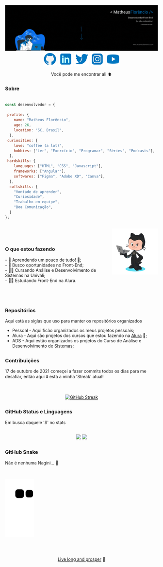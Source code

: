 <img src="https://raw.githubusercontent.com/1matheusflorencio/1matheusflorencio/main/README%20arquivos/GitHub%20Banner.gif">

<br>

<div align="center">
 <!-- Github -->
 <a href="https://github.com/1matheusflorencio" target="_blank"><img src="https://github.com/1matheusflorencio/1matheusflorencio/blob/main/README%20arquivos/icons8-github-48.png?raw=true"></a>
 <!-- LinkedIn -->
 <a href="https://www.linkedin.com/in/matheus-flor%C3%AAncio/" target="_blank"><img src="https://github.com/1matheusflorencio/1matheusflorencio/blob/main/README%20arquivos/icons8-linkedin-48.png?raw=true"></a>
 <!-- Twitter -->
 <a href="https://twitter.com/1matheusflorenc" target="_blank"><img src="https://github.com/1matheusflorencio/1matheusflorencio/blob/main/README%20arquivos/icons8-twitter-48.png?raw=true"></a>
 <!-- Instagram -->
 <a href="https://www.instagram.com/1matheusflorencio/" target="_blank"><img src="https://github.com/1matheusflorencio/1matheusflorencio/blob/main/README%20arquivos/icons8-instagram-48.png?raw=true"></a>
 <!-- Youtube -->
 <a href="https://www.youtube.com/channel/UCH1VWs-9V63VyGkrcSbtXIg" target="_blank"><img src="https://github.com/1matheusflorencio/1matheusflorencio/blob/main/README%20arquivos/icons8-youtube-48.png?raw=true"></a>
 <br>
 <p align="center">Você pode me encontrar ali ⬆️</p>
</div>

##

<h3>Sobre</h3>

```javascript

const desenvolvedor = {

 profile: {
    name: "Matheus Florêncio",
    age: 26,
    location: "SC, Brasil",
  },
 curiosities: {
    love: "coffee (a lot)",
    hobbies: ["Ler", "Exercício", "Programar", "Séries", "Podcasts"],
  },
 hardskills: {
    languages: ["HTML", "CSS", "Javascript"],
    frameworks: ["Angular"],
    softwares: ["Figma", "Adobe XD", "Canva"],
  },
  softskills: {
    "Vontade de aprender",
    "Curiosidade",
    "Trabalho em equipe",
    "Boa Comunicação",
  }
};

```

##

<img align="right" width="30%" src="https://github.com/1matheusflorencio/1matheusflorencio/blob/main/README%20arquivos/my-octocat-1635129778574.png?raw=true">
<br><br>
<h3>O que estou fazendo</h3>
- 🌱 Aprendendo um pouco de tudo! 🤣; <br>
- 🔭 Busco oportunidades no Front-End; <br>
- 👨‍🎓 Cursando Análise e Desenvolvimento de Sistemas na Univali; <br>
- 👨‍💻 Estudando Front-End na Alura.
<br><br><br><br>

##

 <h3>Repositórios</h3>
 <p>Aqui está as siglas que uso para manter os repositórios organizados</p>
 
- Pessoal - Aqui ficão organizados os meus projetos pessoais;
- Alura - Aqui são projetos dos cursos que estou fazendo na <a href="https://www.alura.com.br/" target="_blank">Alura</a> 💙;
- ADS - Aqui estão organizados os projetos do Curso de Análise e Desenvolvimento de Sistemas;

 ##
 
 <h3>Contribuições</h3>
 <p>17 de outubro de 2021 começei a fazer commits todos os dias para me desafiar, então aqui ⬇️ está a minha 'Streak' atual!</p>
 <br>
 <div align="center">
 
 [![GitHub Streak](http://github-readme-streak-stats.herokuapp.com?user=1matheusflorencio&theme=blue-green&hide_border=true&date_format=j%20M%5B%20Y%5D)](https://git.io/streak-stats)
 
</div>
 
 ##
 
 <h3>GitHub Status e Linguagens</h3>
 <p>Em busca daquele 'S' no stats</p>
 <br>
 <div align="center">
  <img height="160em" src="https://github-readme-stats.vercel.app/api?username=1matheusflorencio&show_icons=true&theme=dark&include_all_commits=true&count_private=true"/>
  <img height="160em" src="https://github-readme-stats.vercel.app/api/top-langs/?username=1matheusflorencio&layout=compact&langs_count=7&theme=dark"/>
</div>
 
 ## 
 
 <h3>GitHub Snake</h3>
 <p>Não é nenhuma Nagini... 🐍</p>
 <br>
 
 <!-- Animação dos progressos -->
 ![Snake animation](https://github.com/1matheusflorencio/1matheusflorencio/blob/output/github-contribution-grid-snake.svg)

##

 <br>
 <p width="100%" align="center"><a href="https://youtu.be/Iu1qa8N2ID0">Live long and prosper</a> 🖖</p>

